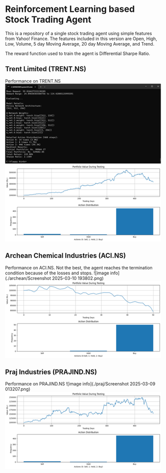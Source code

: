 # Reinforcement Learning based Stock Trading Agent

This is a repository of a single stock trading agent using simple features from Yahoo! Finance.
The features included in this version are Open, High, Low, Volume, 5 day Moving Average, 20 day Moving Average, and Trend.

The reward function used to train the agent is Differential Sharpe Ratio.

## Trent Limited (TRENT.NS)
Performance on TRENT.NS
![image info](./trent/Screenshot_2025-03-09_000939.png)
![image info](./trent/portfolio_performance_and_actions.png)

## Archean Chemical Industries (ACI.NS)
Performance on ACI.NS. Not the best, the agent reaches the termination condition because of the losses and stops.
![image info](./archean/Screenshot 2025-03-10 193802.png)
![image info](./archean/portfolio_performance_and_actions.png)

## Praj Industries (PRAJIND.NS)
Performance on PRAJIND.NS
![image info](./praj/Screenshot 2025-03-09 013207.png)
![image info](./praj/portfolio_performance_and_actions.png)
